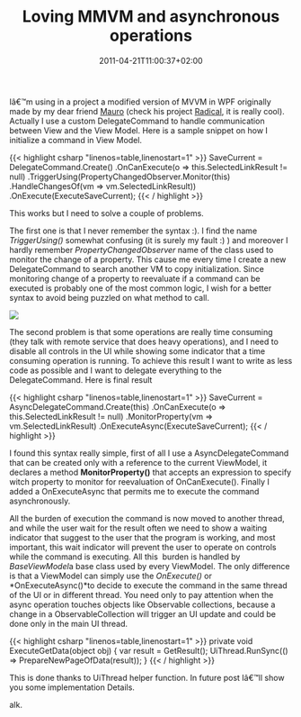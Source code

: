 ﻿---
title: "Loving MMVM and asynchronous operations"
description: ""
date: 2011-04-21T11:00:37+02:00
draft: false
tags: [MVVM]
categories: [WPF]
---
Iâ€™m using in a project a modified version of MVVM in WPF originally made by my dear friend [Mauro](http://www.topics.it/) (check his project [Radical](http://radical.codeplex.com/), it is really cool). Actually I use a custom DelegateCommand to handle communication between View and the View Model. Here is a sample snippet on how I initialize a command in View Model.

{{< highlight csharp "linenos=table,linenostart=1" >}}
SaveCurrent = DelegateCommand.Create()
.OnCanExecute(o => this.SelectedLinkResult != null)
.TriggerUsing(PropertyChangedObserver.Monitor(this)
.HandleChangesOf(vm => vm.SelectedLinkResult))
.OnExecute(ExecuteSaveCurrent);
{{< / highlight >}}

This works but I need to solve a couple of problems.

The first one is that I never remember the syntax :). I find the name *TriggerUsing()* somewhat confusing (it is surely my fault :) ) and moreover I hardly remember *PropertyChangedObserver* name of the class used to monitor the change of a property. This cause me every time I create a new DelegateCommand to search another VM to copy initialization. Since monitoring change of a property to reevaluate if a command can be executed is probably one of the most common logic, I wish for a better syntax to avoid being puzzled on what method to call.

![](http://successbeginstoday.org/wordpress/wp-content/uploads/2008/01/problems.jpg)

The second problem is that some operations are really time consuming (they talk with remote service that does heavy operations), and I need to disable all controls in the UI while showing some indicator that a time consuming operation is running. To achieve this result I want to write as less code as possible and I want to delegate everything to the DelegateCommand. Here is final result

{{< highlight csharp "linenos=table,linenostart=1" >}}
SaveCurrent = AsyncDelegateCommand.Create(this)
.OnCanExecute(o => this.SelectedLinkResult != null)
.MonitorProperty(vm => vm.SelectedLinkResult)
.OnExecuteAsync(ExecuteSaveCurrent);
{{< / highlight >}}

I found this syntax really simple, first of all I use a AsyncDelegateCommand that can be created only with a reference to the current ViewModel, it declares a method  **MonitorProperty()** that accepts an expression to specify witch property to monitor for reevaluation of OnCanExecute(). Finally I added a OnExecuteAsync that permits me to execute the command asynchronously.

All the burden of execution the command is now moved to another thread, and while the user wait for the result often we need to show a waiting indicator that suggest to the user that the program is working, and most important, this wait indicator will prevent the user to operate on controls while the command is executing. All this  burden is handled by *BaseViewModel*a base class used by every ViewModel. The only difference is that a ViewModel can simply use the *OnExecute()* or *OnExecuteAsync()*to decide to execute the command in the same thread of the UI or in different thread. You need only to pay attention when the async operation touches objects like Observable collections, because a change in a ObservableCollection will trigger an UI update and could be done only in the main UI thread.

{{< highlight csharp "linenos=table,linenostart=1" >}}
private void ExecuteGetData(object obj)
{
var result = GetResult();
UiThread.RunSync(() => PrepareNewPageOfData(result));
}
{{< / highlight >}}

This is done thanks to UiThread helper function. In future post Iâ€™ll show you some implementation Details.

alk.
